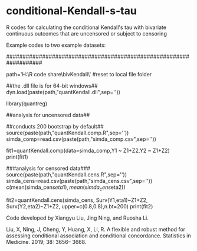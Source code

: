 # conditional-Kendall-s-tau
R codes for calculating the conditional Kendall's tau with bivariate continuous outcomes that are uncensored or subject to censoring

Example codes to two example datasets:

###################################################################

path='H:\\R code share\\bivKendall\\'  #reset to local file folder


##the .dll file is for 64-bit windows##
dyn.load(paste(path,"quantKendall.dll",sep=''))

library(quantreg)

##analysis for uncensored data##

##conducts 200 bootstrap by default##
source(paste(path,"quantKendall.comp.R",sep=''))
simda_comp=read.csv(paste(path,"simda_comp.csv",sep=''))

fit1=quantKendall.comp(data=simda_comp,Y1 ~ Z1+Z2,Y2 ~ Z1+Z2)
print(fit1)

###analysis for censored data###
source(paste(path,"quantKendall.cens.R",sep=''))
simda_cens=read.csv(paste(path,"simda_cens.csv",sep=''))
c(mean(simda_cens$eta1),mean(simda_cens$eta2))

fit2=quantKendall.cens(simda_cens, Surv(Y1,eta1)~Z1+Z2, Surv(Y2,eta2)~Z1+Z2, upper=c(0.8,0.8),n.bt=200)
print(fit2)




Code developed by Xiangyu Liu, Jing Ning, and Ruosha Li.

Liu, X, Ning, J, Cheng, Y, Huang, X, Li, R. A flexible and robust method for assessing conditional association and conditional concordance. Statistics in Medicine. 2019; 38: 3656– 3668.


